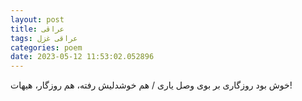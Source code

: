 ```yaml
---
layout: post
title: عراقی
tags: عراقی غزل
categories: poem
date: 2023-05-12 11:53:02.052896
---
```


خوش بود روزگاری بر بوی وصل یاری / هم خوشدلیش رفته، هم روزگار، هیهات!
